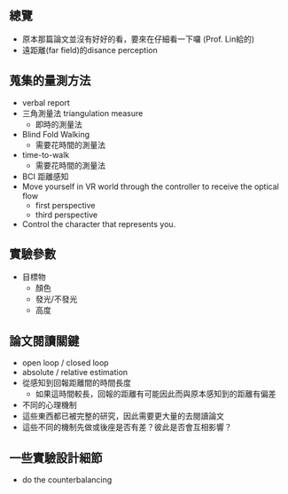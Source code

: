 ## 總覽
- 原本那篇論文並沒有好好的看，要來在仔細看一下囉 (Prof. Lin給的)
- 遠距離(far field)的disance perception
## 蒐集的量測方法
- verbal report
- 三角測量法 triangulation measure
	- 即時的測量法
- Blind Fold Walking
	- 需要花時間的測量法
- time-to-walk
	- 需要花時間的測量法
- BCI 距離感知
- Move yourself in VR world through the controller to receive the optical flow
	- first perspective
	- third perspective
- Control the character that represents you.
## 實驗參數
- 目標物
	- 顏色
	- 發光/不發光
	- 高度
## 論文閱讀關鍵
- open loop / closed loop
- absolute / relative estimation
- 從感知到回報距離間的時間長度
	- 如果這時間較長，回報的距離有可能因此而與原本感知到的距離有偏差
- 不同的心理機制
- 這些東西都已被完整的研究，因此需要更大量的去閱讀論文
- 這些不同的機制先做或後座是否有差？彼此是否會互相影響？
## 一些實驗設計細節
- do the counterbalancing